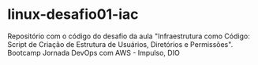 # linux-desafio01-iac
Repositório com o código do desafio da aula "Infraestrutura como Código: Script de Criação de Estrutura de Usuários, Diretórios e Permissões". Bootcamp Jornada DevOps com AWS - Impulso, DIO
